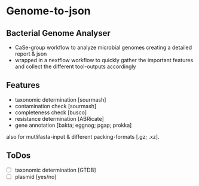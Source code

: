 # Genome-to-json
## Bacterial Genome Analyser
* CaSe-group workflow to analyze microbial genomes creating a detailed report & json
* wrapped in a nextflow workflow to quickly gather the important features and collect the different tool-outputs accordingly

## Features
* taxonomic determination [sourmash]
* contamination check [sourmash]
* completeness check [busco]
* resistance determination [ABRicate]
* gene annotation [bakta; eggnog; pgap; prokka]

also for mutlifasta-input & different packing-formats [.gz; .xz].

## ToDos
* [ ] taxonomic determination [GTDB]
* [ ] plasmid [yes/no]
